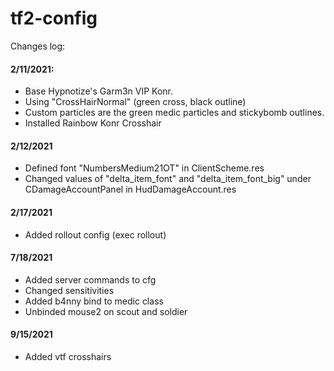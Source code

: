 # tf2-config

Changes log:
#### 2/11/2021:
- Base Hypnotize's Garm3n VIP Konr.
- Using "CrossHairNormal" (green cross, black outline)
- Custom particles are the green medic particles and stickybomb outlines.
- Installed Rainbow Konr Crosshair

#### 2/12/2021
- Defined font "NumbersMedium21OT" in ClientScheme.res
- Changed values of "delta_item_font" and "delta_item_font_big" under CDamageAccountPanel in HudDamageAccount.res

#### 2/17/2021
- Added rollout config (exec rollout)

#### 7/18/2021
- Added server commands to cfg
- Changed sensitivities
- Added b4nny bind to medic class
- Unbinded mouse2 on scout and soldier

#### 9/15/2021
- Added vtf crosshairs
